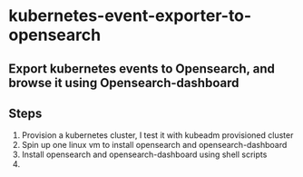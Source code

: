 # kubernetes-event-exporter-to-opensearch


## Export kubernetes events to Opensearch, and browse it using Opensearch-dashboard

## Steps

1. Provision a kubernetes cluster, I test it with kubeadm provisioned cluster
2. Spin up one linux vm to install opensearch and opensearch-dashboard
3. Install opensearch and opensearch-dashboard using shell scripts
4. 